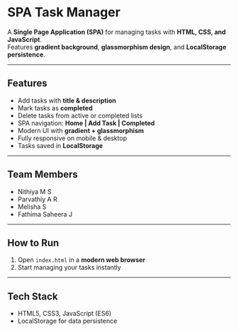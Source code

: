 #  SPA Task Manager

A **Single Page Application (SPA)** for managing tasks with **HTML, CSS, and JavaScript**.  
Features **gradient background**, **glassmorphism design**, and **LocalStorage persistence**.

---

## Features

- Add tasks with **title & description**  
- Mark tasks as **completed**  
- Delete tasks from active or completed lists  
- SPA navigation: **Home | Add Task | Completed**  
- Modern UI with **gradient + glassmorphism**  
- Fully responsive on mobile & desktop  
- Tasks saved in **LocalStorage**  

---

## Team Members

- Nithiya M S  
- Parvathiy A R  
- Melisha S  
- Fathima Saheera J  

---

## How to Run

1. Open `index.html` in a **modern web browser**  
2. Start managing your tasks instantly  

---

## Tech Stack

- HTML5, CSS3, JavaScript (ES6)  
- LocalStorage for data persistence  
